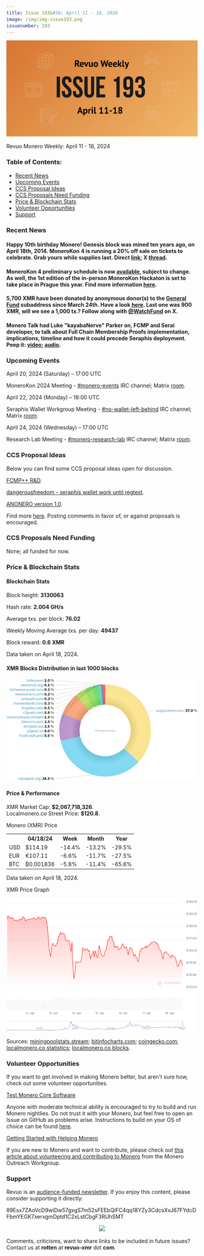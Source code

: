```yaml
---
title: Issue 193&#58; April 11 - 18, 2024
image: /img/img-issue193.png
issuenumber: 193
---
```

[<img src="/img/img-issue193.png" alt="Revuo Monero Weekly #193 Slide" class="img-lead">](/issue-193.html)

<p class="text-lead">Revuo Monero Weekly: April 11 - 18, 2024</p>
<!--more-->

<h3>Table of Contents:</h3>
<ul class="contents">
    <li><a href="#news">Recent News</a></li>
    <li><a href="#events">Upcoming Events</a></li>
    <li><a href="#ideas">CCS Proposal Ideas</a></li>
    <li><a href="#proposals">CCS Proposals Need Funding</a></li>
    <li><a href="#stats">Price & Blockchain Stats</a></li>
    <li><a href="#volunteer">Volunteer Opportunities</a></li>
    <li><a href="#support">Support</a></li>
</ul>

<h3 id="news">Recent News</h3>

<div class="newsbyte">
    <h4>Happy 10th birthday Monero! Genesis block was mined ten years ago, on April 18th, 2014. MoneroKon 4 is running a 20% off sale on tickets to celebrate. Grab yours while supplies last. Direct <a href="https://shop.monerokon.org/monerokon/2024/redeem?voucher=10YEAR" target="_blank">link</a>; X <a href="https://nitter.poast.org/MoneroKon/status/1779764540747493544" target="_blank">thread</a>.</h4>
</div>

<div class="newsbyte">
    <h4>MoneroKon 4 preliminary schedule is now <a href="https://cfp.monerokon.org/2024/schedule/#" target="_blank">available</a>, subject to change. As well, the 1st edition of the in-person MoneroKon Hackaton is set to take place in Prague this year. Find more information <a href="https://monerokon.devfolio.co/" target="_blank">here</a>.</h4>
</div>

<div class="newsbyte">
    <h4>5,700 XMR have been donated by anonymous donor(s) to the <a href="https://ccs.getmonero.org/donate/" target="_blank">General Fund</a> subaddress since March 24th. Have a look <a href="https://revuo-xmr.com/img/plus100XMR_GF.png" target="_blank">here</a>. Last one was 900 XMR, will we see a 1,000 tx.? Follow along with <a href="https://nitter.poast.org/WatchFund/" target="_blank">@WatchFund</a> on X.</h4>
</div>

<div class="newsbyte">
    <h4>Monero Talk had Luke "kayabaNerve" Parker on, FCMP and Serai developer, to talk about Full Chain Membership Proofs implementation, implications, timeline and how it could precede Seraphis deployment. Peep it: <a href="https://iteroni.com/watch?v=hXy6IoZjqQM" target="_blank">video</a>; <a href="https://www.monerotalk.live/monerotalk-308" target="_blank">audio</a>.</h4>
</div>

<h3 id="events">Upcoming Events</h3>

<div class="event">
    <p class="date" markdown="1">April 20, 2024 (Saturday) – 17:00 UTC</p>
    <p markdown="1">MoneroKon 2024 Meeting - <a href="irc://irc.libera.chat/#monero-events" target="_blank">#monero-events</a> IRC channel; Matrix <a href="https://matrix.to/#/#monero-events:monero.social" target="_blank">room</a>.</p>
</div>

<div class="event">
    <p class="date" markdown="1">April 22, 2024 (Monday) – 18:00 UTC</p>
    <p markdown="1">Seraphis Wallet Workgroup Meeting - <a href="irc://irc.libera.chat/#no-wallet-left-behind" target="_blank">#no-wallet-left-behind</a> IRC channel; Matrix <a href="https://matrix.to/#/#no-wallet-left-behind:monero.social" target="_blank">room</a>.</p>
</div>

<div class="event">
    <p class="date" markdown="1">April 24, 2024 (Wednesday) – 17:00 UTC</p>
    <p markdown="1">Research Lab Meeting - <a href="irc://irc.libera.chat/#monero-research-lab" target="_blank">#monero-research-lab</a> IRC channel; Matrix <a href="https://matrix.to/#/#monero-research-lab:monero.social" target="_blank">room</a>.</p>
</div>

<h3 id="ideas">CCS Proposal Ideas</h3>

<p>Below you can find some CCS proposal ideas open for discussion.</p>

<div class="proposal">
<p><a href="https://repo.getmonero.org/monero-project/ccs-proposals/-/merge_requests/448" target="_blank">FCMP++ R&D</a>.</p>
</div>

<div class="proposal">
<p><a href="https://repo.getmonero.org/monero-project/ccs-proposals/-/merge_requests/442" target="_blank">dangerousfreedom - seraphis wallet work until regtest</a>.</p>
</div>

<div class="proposal">
<p><a href="https://repo.getmonero.org/monero-project/ccs-proposals/-/merge_requests/447" target="_blank">ANONERO version 1.0</a>.</p>
</div>

<div class="proposal">
<p>Find more <a href="https://ccs.getmonero.org/ideas/" target="_blank">here</a>. Posting comments in favor of, or against proposals is encouraged.</p>
</div>

<h3 id="proposals">CCS Proposals Need Funding</h3>

<p>None; all funded for now.</p>

<h3 id="stats">Price & Blockchain Stats</h3>

<h4 class="stat">Blockchain Stats</h4>

<div class="bcstats">
    <p>Block height: <b>3130063</b></p>
    <p>Hash rate: <b>2.004 GH/s</b></p>
    <p>Average txs. per block: <b>76.02</b></p>
    <p>Weekly Moving Average txs. per day: <b>49437</b></p>
    <p>Block reward: <b>0.6 XMR</b></p>
</div>
<p class="note">Data taken on April 18, 2024.</p>

<h4 class="stat">XMR Blocks Distribution in last 1000 blocks</h4>
<p><img src="/img/hashrate-pool-distribution-04181.png" alt="Hashrate Pool Distribution Pie Chart"/></p>

<h4 class="stat" id="price-stat">Price & Performance</h4>

<div class="price-intro">XMR Market Cap: <b>$2,067,718,326</b>.<br/>Localmonero.co Street Price: <b>$120.8</b>.</div>

<p class="table-title">Monero (XMR) Price</p>
<table class="price-table">
  <tr class="row1">
    <th></th>
    <th>04/18/24</th>
    <th>Week</th>
    <th>Month</th>
    <th>Year</th>
  </tr>
  <tr>
    <td data-th="XMR to">USD</td>
    <td data-th="04/18/24">$114.19</td>
    <td data-th="Week" class="red">-14.4%</td>
    <td data-th="Month" class="red">-13.2%</td>
    <td data-th="Year" class="red">-29.5%</td>
  </tr>
  <tr class="row3">
    <td data-th="XMR to">EUR</td>
    <td data-th="04/18/24">€107.11</td>
    <td data-th="Week" class="red">-6.6%</td>
    <td data-th="Month" class="red">-11.7%</td>
    <td data-th="Year" class="red">-27.5%</td>
  </tr>
  <tr>
    <td data-th="XMR to">BTC</td>
    <td data-th="04/18/24">₿0.001836</td>
    <td data-th="Week" class="red">-5.8%</td>
    <td data-th="Month" class="red">-11.4%</td>
    <td data-th="Year" class="red">-65.6%</td>
  </tr>
</table>
<p class="note">Data taken on April 18, 2024.</p>

<p class="table-title">XMR Price Graph</p>

![XMR Price Graph 04/11/24-04/18/24](/img/weekly-chart-04181.png "XMR Price Graph 04/11/24-04/18/24")

Sources: <a href="https://miningpoolstats.stream/monero" target="_blank">miningpoolstats.stream</a>; <a href="https://bitinfocharts.com/monero/" target="_blank">bitinfocharts.com</a>; <a href="https://www.coingecko.com/en/coins/monero" target="_blank">coingecko.com</a>; <a href="https://localmonero.co/statistics" target="_blank">localmonero.co statistics</a>; <a href="https://localmonero.co/blocks" target="_blank">localmonero.co blocks</a>.

<h3 id="volunteer">Volunteer Opportunities</h3>

<p>If you want to get involved in making Monero better, but aren't sure how, check out some volunteer opportunities.</p>

<div class="newsbyte">
    <p class="date"><a href="https://github.com/monero-project/monero" target="_blank">Test Monero Core Software</a></p>
    <p>Anyone with moderate technical ability is encouraged to try to build and run Monero nightlies. Do not trust it with your Monero, but feel free to open an Issue on GitHub as problems arise. Instructions to build on your OS of choice can be found <a href="https://github.com/monero-project/monero#compiling-monero-from-source" target="_blank">here</a>. </p>
</div>

<div class="newsbyte">
    <p class="date"><a href="https://github.com/monero-project/monero" target="_blank">Getting Started with Helping Monero</a></p>
    <p>If you are new to Monero and want to contribute, please check out <a href="https://web.archive.org/web/20200805013127/https://www.monerooutreach.org/stories/getting-started-helping-monero.html" target="_blank">this article about volunteering and contributing to Monero</a> from the Monero Outreach Workgroup. </p>
</div>

<h3 id="support">Support</h3>

<p markdown="1">Revuo is an <a href="https://revuo-xmr.com/support/">audience-funded newsletter</a>. If you enjoy this content, please consider supporting it directly:</p>

<p class="address" markdown="1">89Esx7ZAoVcD9wiDw57gxgS7m52sFEEbQiFC4qq18YZy3CdcsXvJ67FYdcDFbmYEGK7xerxgmDptd1C2xLstCbgF3RUhSMT</p>

<p><center><a href="monero:89Esx7ZAoVcD9wiDw57gxgS7m52sFEEbQiFC4qq18YZy3CdcsXvJ67FYdcDFbmYEGK7xerxgmDptd1C2xLstCbgF3RUhSMT" class="qr"><img src="/img/donate-monero.jpg" style="max-width: 200px;"/></a></center></p>

Comments, criticisms, want to share links to be included in future issues? Contact us at **rotten** at **revuo-xmr** dot **com**.
